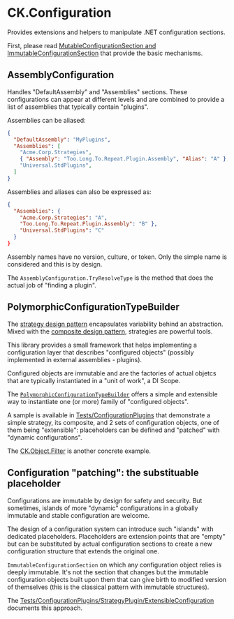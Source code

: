 # CK.Configuration

Provides extensions and helpers to manipulate .NET configuration sections.

First, please read [MutableConfigurationSection and ImmutableConfigurationSection](ConfigurationSection/README.md)
that provide the basic mechanisms.

## AssemblyConfiguration
Handles "DefaultAssembly" and "Assemblies" sections. These configurations can appear
at different levels and are combined to provide a list of assemblies that typically
contain "plugins".

Assemblies can be aliased:

```json
{
  "DefaultAssembly": "MyPlugins",
  "Assemblies": [
    "Acme.Corp.Strategies",
    { "Assembly": "Too.Long.To.Repeat.Plugin.Assembly", "Alias": "A" },
    "Universal.StdPlugins",
  ]
}
```

Assemblies and aliases can also be expressed as:
```json
{
  "Assemblies": {
    "Acme.Corp.Strategies": "A",
    "Too.Long.To.Repeat.Plugin.Assembly": "B" },
    "Universal.StdPlugins": "C"
  }
}
```

Assembly names have no version, culture, or token. Only the simple name is considered and this
is by design.

The `AssemblyConfiguration.TryResolveType` is the method that does the actual job of "finding a plugin".

## PolymorphicConfigurationTypeBuilder

The [strategy design pattern](https://en.wikipedia.org/wiki/Strategy_pattern) encapsulates
variability behind an abstraction. Mixed with the [composite design pattern](https://en.wikipedia.org/wiki/Composite_pattern),
strategies are powerful tools.

This library provides a small framework that helps implementing a configuration layer that describes
"configured objects" (possibly implemented in external assemblies - plugins).

Configured objects are immutable and are the factories of actual objetcs that are typically instantiated
in a "unit of work", a DI Scope.

The [`PolymorphicConfigurationTypeBuilder`](PolymorphicConfigurationTypeBuilder.cs)
offers a simple and extensible way to instantiate one (or more) family of "configured objects".

A sample is available in [Tests/ConfigurationPlugins](Tests/ConfigurationPlugins) that demonstrate
a simple strategy, its composite, and 2 sets of configuration objects, one of them being "extensible":
placeholders can be defined and "patched" with "dynamic configurations".

The [CK.Object.Filter](../CK.Object.Filter/README.md) is another concrete example.

## Configuration "patching": the substituable placeholder
Configurations are immutable by design for safety and security. But sometimes, islands of
more "dynamic" configurations in a globally immutable and stable configuration are welcome.

The design of a configuration system can introduce such "islands" with dedicated placeholders.
Placeholders are extension points that are "empty" but can be substituted by actual configuration
sections to create a new configuration structure that extends the original one.

`ImmutableConfigurationSection` on which any configuration object relies is deeply immutable. It's
not the section that changes but the immutable configuration objects built upon them that can give
birth to modified version of themselves (this is the classical pattern with immutable structures).

The [Tests/ConfigurationPlugins/StrategyPlugin/ExtensibleConfiguration](../Tests/ConfigurationPlugins/StrategyPlugin/ExtensibleConfiguration/README.md)
documents this approach.
